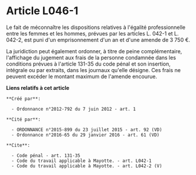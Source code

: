 # Article L046-1

Le fait de méconnaître les dispositions relatives à l'égalité professionnelle entre les femmes et les hommes, prévues par les
articles L. 042-1 et L. 042-2, est puni d'un emprisonnement d'un an et d'une amende de 3 750 €. 

La juridiction peut également ordonner, à titre de peine complémentaire, l'affichage du jugement aux frais de la personne
condamnée dans les conditions prévues à l'article 131-35 du code pénal et son insertion, intégrale ou par extraits, dans les
journaux qu'elle désigne. Ces frais ne peuvent excéder le montant maximum de l'amende encourue.

**Liens relatifs à cet article**

	**Créé par**:

	  - Ordonnance n°2012-792 du 7 juin 2012 - art. 1

	**Cité par**:

	  - ORDONNANCE n°2015-899 du 23 juillet 2015 - art. 92 (VD)
	  - Ordonnance n°2016-65 du 29 janvier 2016 - art. 61 (VD)

	**Cite**:

	  - Code pénal - art. 131-35
	  - Code du travail applicable à Mayotte. - art. L042-1
	  - Code du travail applicable à Mayotte. - art. L042-2 (V)
